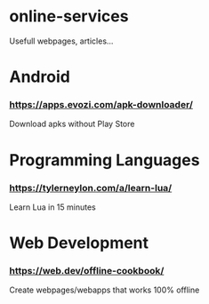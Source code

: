 # online-services
Usefull webpages, articles...

# Android  
### https://apps.evozi.com/apk-downloader/  
Download apks without Play Store
  
# Programming Languages
### https://tylerneylon.com/a/learn-lua/  
Learn Lua in 15 minutes  
  
# Web Development  
### https://web.dev/offline-cookbook/  
Create webpages/webapps that works 100% offline  
